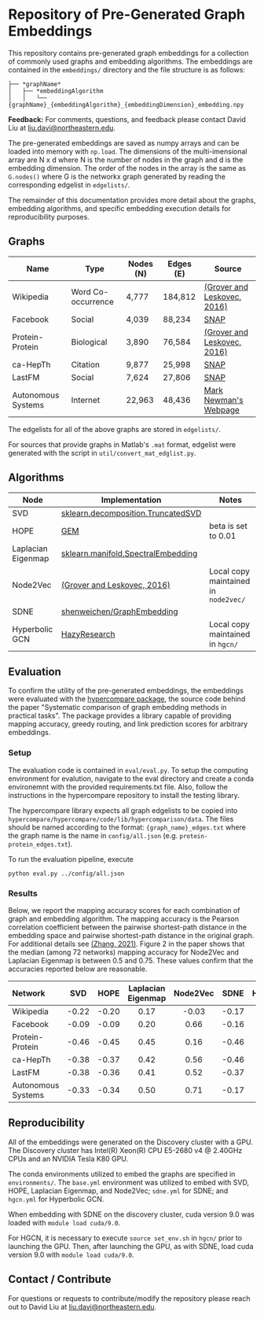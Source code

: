 # Repository of Pre-Generated Graph Embeddings

This repository contains pre-generated graph embeddings for a collection of commonly used graphs and embedding algorithms. The embeddings are contained in the `embeddings/` directory and the file structure is as follows: 
```
├── *graphName*
│   ├── *embeddingAlgorithm
│   │   └── {graphName}_{embeddingAlgorithm}_{embeddingDimension}_embedding.npy
```

**Feedback:** For comments, questions, and feedback please contact David Liu at [liu.davi@northeastern.edu](liu.davi@northeastern.edu). 

The pre-generated embeddings are saved as numpy arrays and can be loaded into memory with `np.load`. The dimensions of the multi-imensional array are N x d where N is the number of nodes in the graph and d is the embedding dimension. The order of the nodes in the array is the same as `G.nodes()` where G is the networkx graph generated by reading the corresponding edgelist in `edgelists/`. 

The remainder of this documentation provides more detail about the graphs, embedding algorithms, and specific embedding execution details for reproducibility purposes.

## Graphs 

| Name | Type | Nodes (N) | Edges (E) | Source |
| ----------- | ----------- | ----------- | ----------- | ----------- |
| Wikipedia | Word Co-occurrence | 4,777 | 184,812 | [(Grover and Leskovec, 2016)](http://snap.stanford.edu/node2vec/POS.mat) |
| Facebook | Social | 4,039 | 88,234 | [SNAP](http://snap.stanford.edu/data/facebook_combined.txt.gz) |
| Protein-Protein | Biological | 3,890 | 76,584 | [(Grover and Leskovec, 2016)](http://snap.stanford.edu/node2vec/Homo_sapiens.mat) |
| ca-HepTh | Citation | 9,877 | 25,998 | [SNAP](http://snap.stanford.edu/data/ca-HepPh.txt.gz) |
| LastFM | Social | 7,624 | 27,806 | [SNAP](http://snap.stanford.edu/data/lastfm_asia.zip) |
| Autonomous Systems | Internet | 22,963 | 48,436 | [Mark Newman's Webpage](http://www-personal.umich.edu/~mejn/netdata/as-22july06.zip) |

The edgelists for all of the above graphs are stored in `edgelists/`. 

For sources that provide graphs in Matlab's `.mat` format, edgelist were generated with the script in `util/convert_mat_edglist.py`.

## Algorithms 

| Node | Implementation | Notes |
| ----------- | ----------- | ----------- |
| SVD | [sklearn.decomposition.TruncatedSVD](https://scikit-learn.org/stable/modules/generated/sklearn.decomposition.TruncatedSVD.html)| |
| HOPE | [GEM](https://github.com/palash1992/GEM) | beta is set to 0.01 |
| Laplacian Eigenmap | [sklearn.manifold.SpectralEmbedding](https://scikit-learn.org/stable/modules/generated/sklearn.manifold.SpectralEmbedding.html) | |
| Node2Vec | [(Grover and Leskovec, 2016)](https://github.com/aditya-grover/node2vec) | Local copy maintained in `node2vec/`|
| SDNE | [shenweichen/GraphEmbedding](https://github.com/shenweichen/GraphEmbedding) | | 
| Hyperbolic GCN | [HazyResearch](https://github.com/HazyResearch/hgcn) | Local copy maintained in `hgcn/`| 

## Evaluation 

To confirm the utility of the pre-generated embeddings, the embeddings were evaluated with the [hypercompare package](https://github.com/yijiaozhang/hypercompare/tree/main), the source code behind the paper "Systematic comparison of graph embedding methods in practical tasks". The package provides a library capable of providing mapping accuracy, greedy routing, and link prediction scores for arbitrary embeddings. 

### Setup
The evaluation code is contained in `eval/eval.py`. To setup the computing environment for evalution, navigate to the eval directory and create a conda environemnt with the provided requirements.txt file. Also, follow the instructions in the hypercompare repository to install the testing library. 

The hypercompare library expects all graph edgelists to be copied into `hypercompare/hypercompare/code/lib/hypercomparison/data`. The files should be named according to the format: `{graph_name}_edges.txt` where the graph name is the name in `config/all.json` (e.g. `protein-protein_edges.txt`). 

To run the evaluation pipeline, execute
```
python eval.py ../config/all.json
```

### Results
Below, we report the mapping accuracy scores for each combination of graph and embedding algorithm. The mapping accuracy is the Pearson correlation coefficient between the pairwise shortest-path distance in the embedding space and pairwise shortest-path distance in the original graph. For additional details see [(Zhang, 2021)](https://arxiv.org/abs/2106.10198). Figure 2 in the  paper shows that the median (among 72 networks) mapping accuracy for Node2Vec and Laplacian Eigenmap is between 0.5 and 0.75. These values confirm that the accuracies reported below are reasonable. 

| Network | SVD | HOPE | Laplacian Eigenmap | Node2Vec | SDNE | HGCN |
| :--- | :----: | :----: | :----: | :----: | :----: | :----: |
|	Wikipedia	|	-0.22	|	-0.20|	0.17	|	-0.03	|	-0.17	|	0.19	|
|	Facebook	|	-0.09	|	-0.09	|	0.20	|	0.66	|	-0.16	|	0.27	|
|	Protein-Protein	|	-0.46	|	-0.45	|	0.45	|	0.16	|	-0.46	|	0.25	|
|	ca-HepTh	|	-0.38	|	-0.37	|	0.42	|	0.56	|	-0.46	|	0.25	|
|	LastFM	|	-0.38	|	-0.36	|	0.41	|	0.52	|	-0.37	|	0.07	|
|	Autonomous Systems	|	-0.33	|	-0.34	|	0.50	|	0.71	|	-0.17	|	0.09	|

## Reproducibility 

All of the embeddings were generated on the Discovery cluster with a GPU. The Discovery cluster has Intel(R) Xeon(R) CPU E5-2680 v4 @ 2.40GHz CPUs and an NVIDIA Tesla K80 GPU. 

The conda environments utilized to embed the graphs are specified in `environments/`. The `base.yml` environment was utilized to embed with SVD, HOPE, Laplacian Eigenmap, and Node2Vec; `sdne.yml` for SDNE; and `hgcn.yml` for Hyperbolic GCN. 

When embedding with SDNE on the discovery cluster, cuda version 9.0 was loaded with `module load cuda/9.0`.

For HGCN, it is necessary to execute `source set_env.sh` in `hgcn/` prior to launching the GPU. Then, after launching the GPU, as with SDNE, load cuda version 9.0 with `module load cuda/9.0`. 

## Contact / Contribute 

For questions or requests to contribute/modify the repository please reach out to David Liu at [liu.davi@northeastern.edu](liu.davi@northeastern.edu). 